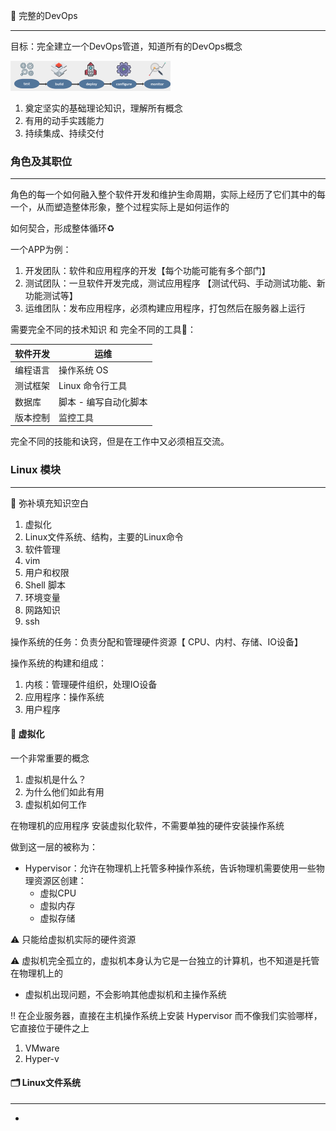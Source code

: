 🍄 完整的DevOps

---

目标：完全建立一个DevOps管道，知道所有的DevOps概念

 <img src="./images/main/image-20231212201243653.png" alt="image-20231212201243653" style="zoom: 25%;" />



1. 奠定坚实的基础理论知识，理解所有概念
2. 有用的动手实践能力
3. 持续集成、持续交付



### 角色及其职位

---

角色的每一个如何融入整个软件开发和维护生命周期，实际上经历了它们其中的每一个，从而塑造整体形象，整个过程实际上是如何运作的

如何契合，形成整体循环♻️

一个APP为例：

1. 开发团队：软件和应用程序的开发【每个功能可能有多个部门】
2. 测试团队：一旦软件开发完成，测试应用程序 【测试代码、手动测试功能、新功能测试等】
3. 运维团队：发布应用程序，必须构建应用程序，打包然后在服务器上运行

需要完全不同的技术知识 和 完全不同的工具🔧：

| 软件开发 | 运维                  |
| -------- | --------------------- |
| 编程语言 | 操作系统 OS           |
| 测试框架 | Linux 命令行工具      |
| 数据库   | 脚本 - 编写自动化脚本 |
| 版本控制 | 监控工具              |

完全不同的技能和诀窍，但是在工作中又必须相互交流。



### Linux 模块

---

🎯 弥补填充知识空白

1. 虚拟化
2. Linux文件系统、结构，主要的Linux命令
3. 软件管理
4. vim
5. 用户和权限
6. Shell 脚本
7. 环境变量
8. 网路知识
9. ssh



操作系统的任务：负责分配和管理硬件资源【 CPU、内村、存储、IO设备】

操作系统的构建和组成：

1. 内核：管理硬件组织，处理IO设备
2. 应用程序：操作系统
3. 用户程序



#### 🧬 虚拟化

一个非常重要的概念

1. 虚拟机是什么？
2.  为什么他们如此有用
3. 虚拟机如何工作

在物理机的应用程序 安装虚拟化软件，不需要单独的硬件安装操作系统

做到这一层的被称为：

+ Hypervisor：允许在物理机上托管多种操作系统，告诉物理机需要使用一些物理资源区创建：
  + 虚拟CPU
  + 虚拟内存
  + 虚拟存储

⚠️ 只能给虚拟机实际的硬件资源

⚠️ 虚拟机完全孤立的，虚拟机本身认为它是一台独立的计算机，也不知道是托管在物理机上的

+ 虚拟机出现问题，不会影响其他虚拟机和主操作系统

‼️ 在企业服务器，直接在主机操作系统上安装 Hypervisor 而不像我们实验哪样，它直接位于硬件之上

1. VMware
2. Hyper-v



#### 🗂️ Linux文件系统

---



+ 